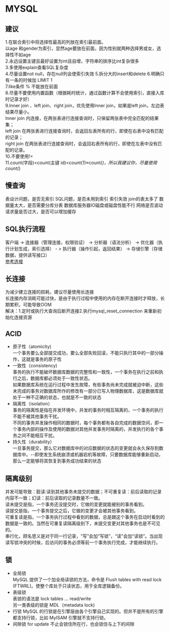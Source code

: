 # MYSQL

## 建议
1.在联合索引中将选择性最高的列放在索引最前面。  
以age 和gender为索引，显然age要放在前面，因为性别就两种选择男或女，选择性不如age  
2.永远设置主键且最好设置为int且自增，字符串的排序比int复杂很多  
3.多使用explain查看SQL复杂度  
4.尽量设置not null，存在null列会使索引失效
5.拆分大的insert和delete
6.明确只有一条的时候加 LIMIT 1  
7.like条件 % 不能放在前面  
8.尽量不要使用内置函数（根据耗时统计，通过函数计算不会使用索引，直接入库时记录才好）  
9.Inner join 、left join、right join，优先使用Inner join，如果是left join，左边表结果尽量小。  
Inner join 内连接，在两张表进行连接查询时，只保留两张表中完全匹配的结果集；  
left join 在两张表进行连接查询时，会返回左表所有的行，即使在右表中没有匹配的记录；  
right join 在两张表进行连接查询时，会返回右表所有的行，即使在左表中没有匹配的记录。  
10.不要使用!=  
11.count(字段)<count(主键 id)<count(1)≈count(*)，所以我建议你，尽量使用 count(*)


## 慢查询
表设计问题，是否无索引
SQL问题，是否未用到索引
索引失效
join的表太多了
数据量太大，是否需要分库分表
数据库服务器IO磁盘或磁盘性能不行
网络是否波动
请求量是否过大，是否可以增加缓存

## SQL执行流程
客户端 -> 连接器（管理连接，权限验证） -> 分析器（语法分析） -> 优化器（执行计划生成，索引选择） - > 执行器（操作引起，返回结果） -> 存储引擎（存储数据，提供读写接口）  
[参考连接](https://time.geekbang.org/column/article/68319)

## 长连接
为减少建立连接的损耗，建议尽量使用长连接  
长连接内存消耗可能过快，是由于执行过程中使用的内存在断开连接时才释放，长期累积，可能导致OOM  
解决：1.定时或执行大查询后断开连接2.执行mysql_reset_connection 来重新初始化连接资源  

## ACID
* 原子性（atomicity)  
一个事务要么全部提交成功，要么全部失败回滚，不能只执行其中的一部分操作，这就是事务的原子性
* 一致性（consistency)  
事务的执行不能破坏数据库数据的完整性和一致性，一个事务在执行之前和执行之后，数据库都必须处于一致性状态。  
如果数据库系统在运行过程中发生故障，有些事务尚未完成就被迫中断，这些未完成的事务对数据库所作的修改有一部分已写入物理数据库，这是数据库就处于一种不正确的状态，也就是不一致的状态  
* 隔离性（isolation）  
事务的隔离性是指在并发环境中，并发的事务时相互隔离的，一个事务的执行不能不被其他事务干扰。  
不同的事务并发操作相同的数据时，每个事务都有各自完成的数据空间，即一个事务内部的操作及使用的数据对其他并发事务时隔离的，并发执行的各个事务之间不能相互干扰。  
* 持久性（durability）  
一旦事务提交，那么它对数据库中的对应数据的状态的变更就会永久保存到数据库中。--即使发生系统崩溃或机器宕机等故障，只要数据库能够重新启动，那么一定能够将其恢复到事务成功结束的状态
## 隔离级别
并发可能导致：脏读:读到其他事务未提交的数据；不可重复读：前后读取的记录内容不一致；幻读：前后读取的记录数量不一致。  
读未提交是指，一个事务还没提交时，它做的变更就能被别的事务看到。  
读提交是指，一个事务提交之后，它做的变更才会被其他事务看到。  
可重复读是指，一个事务执行过程中看到的数据，总是跟这个事务在启动时看到的数据是一致的。当然在可重复读隔离级别下，未提交变更对其他事务也是不可见的。  
串行化，顾名思义是对于同一行记录，“写”会加“写锁”，“读”会加“读锁”。当出现读写锁冲突的时候，后访问的事务必须等前一个事务执行完成，才能继续执行。 

## 锁
* 全局锁  
 MySQL 提供了一个加全局读锁的方法，命令是 Flush tables with read lock (FTWRL)。使整个库处于只读状态，用于全库逻辑备份。  
* 表级锁  
表锁的语法是 lock tables … read/write  
另一类表级的锁是 MDL（metadata lock)  
* 行锁
MySQL 的行锁是在引擎层由各个引擎自己实现的。但并不是所有的引擎都支持行锁，比如 MyISAM 引擎就不支持行锁。
* 间隙锁
for update 不止会锁住所在行，也会锁住与上下的间隙  